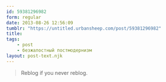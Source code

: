 ```yaml
---
id: 59381296982
form: regular
date: 2013-08-26 12:56:09
tumblr: "https://untitled.urbansheep.com/post/59381296982"
title:
tags:
    - post
    - безжалостный постмодернизм
layout: post-text.njk
---
```


<blockquote><p>Reblog if you never reblog.</p></blockquote>

